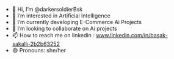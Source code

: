 - 👋 Hi, I’m @darkersoldierBsk
- 👀 I’m interested in Artificial Intelligence
- 🌱 I’m currently developing E-Commerce Ai Projects
- 💞️ I’m looking to collaborate on Ai projects
- 📫 How to reach me on linkedin : www.linkedin.com/in/başak-sakallı-2b2b63252
- 😄 Pronouns: she/her
